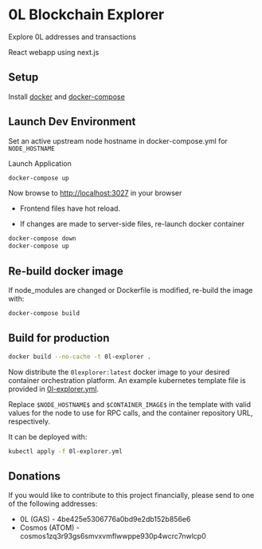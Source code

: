 # 0L Blockchain Explorer

Explore 0L addresses and transactions

React webapp using next.js

## Setup

Install [docker](https://docs.docker.com/get-docker/) and [docker-compose](https://docs.docker.com/compose/install/)

## Launch Dev Environment

Set an active upstream node hostname in docker-compose.yml for `NODE_HOSTNAME`

Launch Application

```bash
docker-compose up
```

Now browse to [http://localhost:3027](http://localhost:3027) in your browser

- Frontend files have hot reload.

- If changes are made to server-side files, re-launch docker container

```bash
docker-compose down
docker-compose up
```

## Re-build docker image

If node_modules are changed or Dockerfile is modified, re-build the image with:
```bash
docker-compose build
```

## Build for production

```bash
docker build --no-cache -t 0l-explorer .
```

Now distribute the `0lexplorer:latest` docker image to your desired container orchestration platform.
An example kubernetes template file is provided in [0l-explorer.yml](0l-explorer.yml).

Replace `$NODE_HOSTNAME$` and `$CONTAINER_IMAGE$` in the template with valid values for the node to use for RPC calls, and the container repository URL, respectively.

It can be deployed with:

```bash
kubectl apply -f 0l-explorer.yml
```

## Donations

If you would like to contribute to this project financially, please send to one of the following addresses:

- 0L (GAS) - 4be425e5306776a0bd9e2db152b856e6
- Cosmos (ATOM) - cosmos1zq3r93gs6smvxvmflwwppe930p4wcrc7nwlcp0